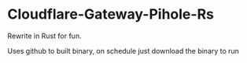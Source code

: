 # Cloudflare-Gateway-Pihole-Rs

Rewrite in Rust for fun.

Uses github to built binary, on schedule just download the binary to run
